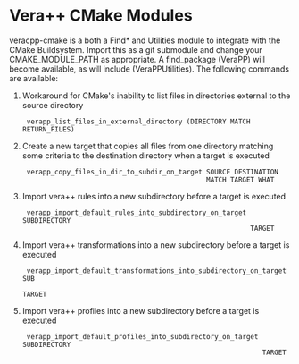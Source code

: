 Vera++ CMake Modules
=============

veracpp-cmake is a both a Find* and Utilities module to integrate with the
CMake Buildsystem. Import this as a git submodule and change your
CMAKE_MODULE_PATH as appropriate. A find_package (VeraPP) will become
available, as will include (VeraPPUtilities). The following commands are
available:

1. Workaround for CMake's inability to list files in directories 
   external to the source directory

        verapp_list_files_in_external_directory (DIRECTORY MATCH RETURN_FILES)

2. Create a new target that copies all files from one directory matching
   some criteria to the destination directory when a target is executed

        verapp_copy_files_in_dir_to_subdir_on_target SOURCE DESTINATION
                                                     MATCH TARGET WHAT

3. Import vera++ rules into a new subdirectory before a target is executed

        verapp_import_default_rules_into_subdirectory_on_target SUBDIRECTORY
                                                                TARGET

4. Import vera++ transformations into a new subdirectory before a target is
   executed

        verapp_import_default_transformations_into_subdirectory_on_target SUB
                                                                       TARGET

5. Import vera++ profiles into a new subdirectory before a target is executed

        verapp_import_default_profiles_into_subdirectory_on_target SUBDIRECTORY
                                                                   TARGET
